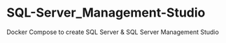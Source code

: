 # SQL-Server_Management-Studio
Docker Compose to create SQL Server &amp; SQL Server Management Studio

